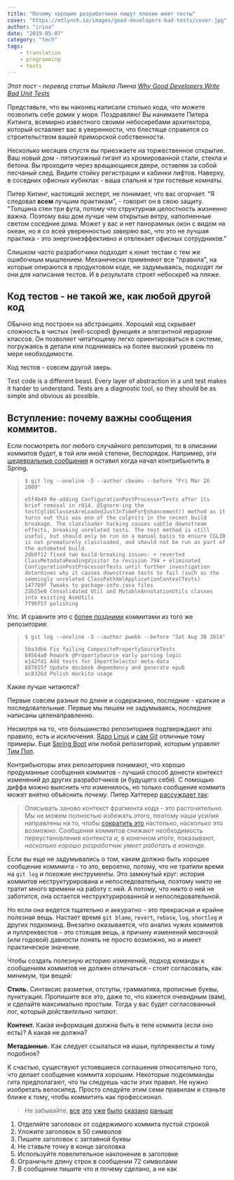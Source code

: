 ```yaml
---
title: "Почему хорошие разработчики пишут плохие юнит тесты"
cover: "https://mtlynch.io/images/good-developers-bad-tests/cover.jpg"
author: "irina"
date: "2019-05-07"
category: "tech"
tags:
    - translation
    - programming
    - tests
---
```

*Этот пост - перевод статьи Майкла Линча [Why Good Developers Write Bad Unit Tests](https://mtlynch.io/good-developers-bad-tests/)*

Представьте, что вы наконец написали столько кода, что можете позволить себе домик у моря. Поздравляю! Вы нанимаете Питера Китинга, всемирно известного своими небоскребами архитектора, который оставляет вас в уверенности, что блестяще справится со строительством вашей приморской собственности.

Несколько месяцев спустя вы приезжаете на торжественное открытие. Ваш новый дом - пятиэтажный гигант из хромированной стали, стекла и бетона. Вы проходите через вращающиеся двери, оставляя за собой песчаный след. Видите стойку регистрации и кабинки лифтов. Наверху, в соседних офисных кубиклах - ваша спальня и три гостевые комнаты.

Питер Китинг, настоящий эксперт, не понимает, что вас огорчает. "Я следовал **всем** лучшим практикам", - говорит он в свою защиту. "Толщина стен три фута, потому что структурная целостность жизненно важна. Поэтому ваш дом лучше чем открытые ветру, наполненные светом соседние дома. Может у вас и нет панорамных окон с видом на океан, но я со всей уверенностью заверяю вас, что это не лучшая практика - это энергонеэффективно и отвлекает офисных сотрудников."

Слишком часто разработчики подходят к юнит тестам с тем же ошибочным мышлением. Механически применяют все "правила", на которые опираются в продуктовом коде, не задумываясь, подходят ли они для написания тестов. И в результате строят небоскреб на пляже.

## Код тестов - не такой же, как любой другой код

ОБычно код построен на абстракциях. Хороший код скрывает сложность в чистых (well-scoped) функциях и элегантной иерархии классов. Он позволяет читатющему легко ориентироваться в системе, погружаясь в детали или поднимаясь на более высокий уровень по мере необходимости.

Код тестов - совсем другой зверь. 

Test code is a different beast. Every layer of abstraction in a unit test makes it harder to understand. Tests are a diagnostic tool, so they should be as simple and obvious as possible.



## Вступление: почему важны сообщения коммитов.

Если посмотреть лог любого случайного репозитория, то в описании коммитов будет, в той или иной степени, беспорядок. Например, эти [шедевральные сообщения](https://github.com/spring-projects/spring-framework/commits/e5f4b49?author=cbeams) я оставил когда начал контрибьютить в Spring.

>     $ git log --oneline -5 --author cbeams --before "Fri Mar 26 2009"
>     
>     e5f4b49 Re-adding ConfigurationPostProcessorTests after its brief removal in r814. @Ignore-ing the testCglibClassesAreLoadedJustInTimeForEnhancement() method as it turns out this was one of the culprits in the recent build breakage. The classloader hacking causes subtle downstream effects, breaking unrelated tests. The test method is still useful, but should only be run on a manual basis to ensure CGLIB is not prematurely classloaded, and should not be run as part of the automated build.
>     2db0f12 fixed two build-breaking issues: + reverted ClassMetadataReadingVisitor to revision 794 + eliminated ConfigurationPostProcessorTests until further investigation determines why it causes downstream tests to fail (such as the seemingly unrelated ClassPathXmlApplicationContextTests)
>     147709f Tweaks to package-info.java files
>     22b25e0 Consolidated Util and MutableAnnotationUtils classes into existing AsmUtils
>     7f96f57 polishing

Упс. И сравните это с [более поздними](https://github.com/spring-projects/spring-framework/commits/5ba3db?author=philwebb) коммитами из того же репозитория:

>     $ git log --oneline -5 --author pwebb --before "Sat Aug 30 2014"
>     
>     5ba3db6 Fix failing CompositePropertySourceTests
>     84564a0 Rework @PropertySource early parsing logic
>     e142fd1 Add tests for ImportSelector meta-data
>     887815f Update docbook dependency and generate epub
>     ac8326d Polish mockito usage

Какие лучше читаются?


Первые совсем разные по длине и содержанию, последние - краткие и последовательные. Первые мы пишем не задумываясь, последние написаны целенаправленно.


Несмотря на то, что большинство репозиториев подтверждают это правило, есть и исключения. [Ядро Linux](https://github.com/torvalds/linux/commits/master) и [сам Git](https://github.com/git/git/commits/master) отличные тому примеры. Еще [Spring Boot](https://github.com/spring-projects/spring-boot/commits/master) или любой репозиторий, которым управлят [Тим Поп](https://github.com/tpope/vim-pathogen/commits/master).


Контрибьюторы этих репозиториев понимают, что хорошо продуманные сообщения коммитов - лучший способ донести контекст изменений до других разработчиков (и будущего себя). С помощью диффа можно выяснить *что* изменилось, но только сообщение коммита может внятно объяснить *почему*. Питер Хаттерер [рассуждает так](http://who-t.blogspot.ru/2009/12/on-commit-messages.html):

> Описывать заново контекст фрагмента кода - это расточительно. Мы не можем полностью избежать этого, поэтому наши усилия направлены на то, чтобы [сократить это](http://www.osnews.com/story/19266/WTFs_m) настолько, насколько это возможно. Сообщения коммитов снижают необходимость переустановления контекста и, в конечном итоге, показывают, *насколько хорошо разработчик умеет работать в команде*.


Если вы еще не задумывались о том, каким должно быть хорошее сообщение комммита - то это, вероятно, потому, что не тратили время на `git log` и похожие инструменты. Это замкнутый круг: история коммитов неструктурирована и непоследовательна, поэтому никто не тратит много времени на работу с ней. А потому, что никто о ней не заботится, она остается неструктурированной и непоследовательной.


Но если она ведется тщательно и аккуратно - это прекрасная и крайне полезная вещь. Настает время `git blame`, `revert`, `rebase`, `log`, `shortlog` и других подкоманд. Внезапно оказывается, что анализ чужих коммитов и пуллреквестов - это стоящая вещь, а причину изменений месячной (или годовой) давности понять не просто возможно, но и имеет практическое значение.




Чтобы создать полезную историю изменений, подход команды к сообщениям коммитов не должен отличаться - стоит согласовать, как минимум, три вещей:

**Стиль.** Синтаксис разметки, отступы, грамматика, прописные буквы, пунктуация. Пропишите все это, даже то, что кажется очевидным (вам), и сделайте максимально простым. Тогда у вас будет согласованный лог, который *действительно читают*.

**Контент.** Какая информация должна быть в теле коммита (если оно есть)? А какая не должна?

**Метаданные.** Как следует ссылаться на ишьи, пуллреквесты и тому подобное?

К счастью, существуют устоявшиеся соглашения относительно того, что делает сообщение коммита хорошим. Некоторые подкомманды гита предполагают, что ты следуешь части этих правил. Не нужно изобретать велосипед. Просто следуйте этим семи правилам и станьте ближе к тому, чтобы коммитить как профессионал.

> Не забывайте,
[все](http://tbaggery.com/2008/04/19/a-note-about-git-commit-messages.html)
[это](https://www.git-scm.com/book/en/v2/Distributed-Git-Contributing-to-a-Project#Commit-Guidelines)
[уже](https://github.com/torvalds/subsurface/blob/master/README#L82-109)
[было](http://who-t.blogspot.ru/2009/12/on-commit-messages.html)
[сказано](https://github.com/erlang/otp/wiki/writing-good-commit-messages)
[раньше](https://github.com/spring-projects/spring-framework/blob/30bce7/CONTRIBUTING.md#format-commit-messages)

1. Отделяйте заголовок от содержимого коммита пустой строкой
2. Уложите заголовок в 50 символов
3. Пишите заголовок с заглавной буквы
1. Не ставьте точку в конце заголовка
1. Используйте повелительное наклонение в заголовке
1. Ограничьте длину строк в сообщении 72 символами
1. В сообщении пишите что и почему сделано, а не как
